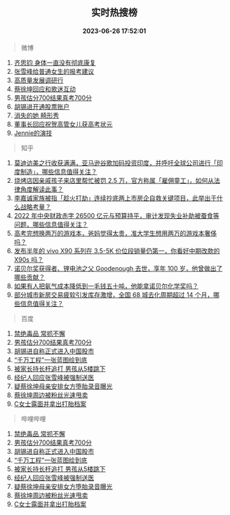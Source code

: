 <div align="center"><h2>实时热搜榜</h2><h4>2023-06-26 17:52:01</h4></div>

> 微博  

1. [齐思钧 身体一直没有彻底康复](https://s.weibo.com/weibo?q=%E9%BD%90%E6%80%9D%E9%92%A7%20%E8%BA%AB%E4%BD%93%E4%B8%80%E7%9B%B4%E6%B2%A1%E6%9C%89%E5%BD%BB%E5%BA%95%E5%BA%B7%E5%A4%8D&t=31&band_rank=1&Refer=top)<br />
2. [张雪峰给普通女生的报考建议](https://s.weibo.com/weibo?q=%E5%BC%A0%E9%9B%AA%E5%B3%B0%E7%BB%99%E6%99%AE%E9%80%9A%E5%A5%B3%E7%94%9F%E7%9A%84%E6%8A%A5%E8%80%83%E5%BB%BA%E8%AE%AE&t=31&band_rank=2&Refer=top)<br />
3. [高质量发展调研行](https://s.weibo.com/weibo?q=%23%E9%AB%98%E8%B4%A8%E9%87%8F%E5%8F%91%E5%B1%95%E8%B0%83%E7%A0%94%E8%A1%8C%23&t=31&band_rank=3&Refer=top)<br />
4. [蔡徐坤回应和歌迷互动](https://s.weibo.com/weibo?q=%23%E8%94%A1%E5%BE%90%E5%9D%A4%E5%9B%9E%E5%BA%94%E5%92%8C%E6%AD%8C%E8%BF%B7%E4%BA%92%E5%8A%A8%23&t=31&band_rank=4&Refer=top)<br />
5. [男孩估分700结果真考700分](https://s.weibo.com/weibo?q=%23%E7%94%B7%E5%AD%A9%E4%BC%B0%E5%88%86700%E7%BB%93%E6%9E%9C%E7%9C%9F%E8%80%83700%E5%88%86%23&t=31&band_rank=5&Refer=top)<br />
6. [胡锡进开通股票账户](https://s.weibo.com/weibo?q=%23%E8%83%A1%E9%94%A1%E8%BF%9B%E5%BC%80%E9%80%9A%E8%82%A1%E7%A5%A8%E8%B4%A6%E6%88%B7%23&t=31&band_rank=6&Refer=top)<br />
7. [消失的她 畸形秀](https://s.weibo.com/weibo?q=%E6%B6%88%E5%A4%B1%E7%9A%84%E5%A5%B9%20%E7%95%B8%E5%BD%A2%E7%A7%80&t=31&band_rank=7&Refer=top)<br />
8. [董事长回应祝贺高管女儿获高考状元](https://s.weibo.com/weibo?q=%23%E8%91%A3%E4%BA%8B%E9%95%BF%E5%9B%9E%E5%BA%94%E7%A5%9D%E8%B4%BA%E9%AB%98%E7%AE%A1%E5%A5%B3%E5%84%BF%E8%8E%B7%E9%AB%98%E8%80%83%E7%8A%B6%E5%85%83%23&t=31&band_rank=8&Refer=top)<br />
9. [Jennie的演技](https://s.weibo.com/weibo?q=%23Jennie%E7%9A%84%E6%BC%94%E6%8A%80%23&t=31&band_rank=9&Refer=top)<br />

> 知乎  

1. [莫迪访美之行收获满满，亚马逊谷歌加码投资印度，并呼吁全球公司进行「印度制造」，哪些信息值得关注？](https://www.zhihu.com/question/608567391)<br />
2. [烧烤店因亲戚孩子来店里帮忙被罚 2.5 万，官方称属「雇佣童工」，如何从法律角度解读此事？](https://www.zhihu.com/question/608695467)<br />
3. [李嘉诚家族被指「趁火打劫」连续抄底两上市房企自救关键项目，此举出于什么战略考量？](https://www.zhihu.com/question/608665319)<br />
4. [2022 年中央财政赤字 26500 亿元与预算持平，审计发现失业补助被蚕食等问题，哪些信息值得关注？](https://www.zhihu.com/question/608671302)<br />
5. [高考完想换两万的游戏本，爸妈觉得太贵，准大学生想用两万的游戏本奢侈吗？](https://www.zhihu.com/question/606787090)<br />
6. [发布半年的 vivo X90 系列在 3.5-5K 价位段销量仍第一，你看好中期改款的 X90s 吗？](https://www.zhihu.com/question/608663958)<br />
7. [诺贝尔奖获得者、锂电池之父 Goodenough 去世，享年 100 岁，他曾做出了哪些贡献？](https://www.zhihu.com/question/608703568)<br />
8. [如果有人把氨气成本降低到一毛钱五十吨，他能拿诺贝尔化学奖吗？](https://www.zhihu.com/question/606420864)<br />
9. [部分城市新房交易疲软引发库存激增，全国 68 城去化周期超过 14 个月，哪些信息值得关注？](https://www.zhihu.com/question/608671498)<br />

> 百度  

1. [禁绝毒品 常抓不懈](https://www.baidu.com/s?wd=%E7%A6%81%E7%BB%9D%E6%AF%92%E5%93%81+%E5%B8%B8%E6%8A%93%E4%B8%8D%E6%87%88&sa=fyb_news&rsv_dl=fyb_news)<br />
2. [男孩估分700结果真考700分](https://www.baidu.com/s?wd=%E7%94%B7%E5%AD%A9%E4%BC%B0%E5%88%86700%E7%BB%93%E6%9E%9C%E7%9C%9F%E8%80%83700%E5%88%86&sa=fyb_news&rsv_dl=fyb_news)<br />
3. [胡锡进自称正式进入中国股市](https://www.baidu.com/s?wd=%E8%83%A1%E9%94%A1%E8%BF%9B%E8%87%AA%E7%A7%B0%E6%AD%A3%E5%BC%8F%E8%BF%9B%E5%85%A5%E4%B8%AD%E5%9B%BD%E8%82%A1%E5%B8%82&sa=fyb_news&rsv_dl=fyb_news)<br />
4. [“千万工程”一张蓝图绘到底](https://www.baidu.com/s?wd=%E2%80%9C%E5%8D%83%E4%B8%87%E5%B7%A5%E7%A8%8B%E2%80%9D%E4%B8%80%E5%BC%A0%E8%93%9D%E5%9B%BE%E7%BB%98%E5%88%B0%E5%BA%95&sa=fyb_news&rsv_dl=fyb_news)<br />
5. [被家长持长杆追打 男孩从5楼跳下](https://www.baidu.com/s?wd=%E8%A2%AB%E5%AE%B6%E9%95%BF%E6%8C%81%E9%95%BF%E6%9D%86%E8%BF%BD%E6%89%93+%E7%94%B7%E5%AD%A9%E4%BB%8E5%E6%A5%BC%E8%B7%B3%E4%B8%8B&sa=fyb_news&rsv_dl=fyb_news)<br />
6. [经纪人回应张雪峰被强制送医](https://www.baidu.com/s?wd=%E7%BB%8F%E7%BA%AA%E4%BA%BA%E5%9B%9E%E5%BA%94%E5%BC%A0%E9%9B%AA%E5%B3%B0%E8%A2%AB%E5%BC%BA%E5%88%B6%E9%80%81%E5%8C%BB&sa=fyb_news&rsv_dl=fyb_news)<br />
7. [疑蔡徐坤母亲安排女方堕胎录音曝光](https://www.baidu.com/s?wd=%E7%96%91%E8%94%A1%E5%BE%90%E5%9D%A4%E6%AF%8D%E4%BA%B2%E5%AE%89%E6%8E%92%E5%A5%B3%E6%96%B9%E5%A0%95%E8%83%8E%E5%BD%95%E9%9F%B3%E6%9B%9D%E5%85%89&sa=fyb_news&rsv_dl=fyb_news)<br />
8. [蔡徐坤周边被粉丝光速甩卖](https://www.baidu.com/s?wd=%E8%94%A1%E5%BE%90%E5%9D%A4%E5%91%A8%E8%BE%B9%E8%A2%AB%E7%B2%89%E4%B8%9D%E5%85%89%E9%80%9F%E7%94%A9%E5%8D%96&sa=fyb_news&rsv_dl=fyb_news)<br />
9. [C女士露面并拿出打胎档案](https://www.baidu.com/s?wd=C%E5%A5%B3%E5%A3%AB%E9%9C%B2%E9%9D%A2%E5%B9%B6%E6%8B%BF%E5%87%BA%E6%89%93%E8%83%8E%E6%A1%A3%E6%A1%88&sa=fyb_news&rsv_dl=fyb_news)<br />

> 哔哩哔哩  

1. [禁绝毒品 常抓不懈](https://www.baidu.com/s?wd=%E7%A6%81%E7%BB%9D%E6%AF%92%E5%93%81+%E5%B8%B8%E6%8A%93%E4%B8%8D%E6%87%88&sa=fyb_news&rsv_dl=fyb_news)<br />
2. [男孩估分700结果真考700分](https://www.baidu.com/s?wd=%E7%94%B7%E5%AD%A9%E4%BC%B0%E5%88%86700%E7%BB%93%E6%9E%9C%E7%9C%9F%E8%80%83700%E5%88%86&sa=fyb_news&rsv_dl=fyb_news)<br />
3. [胡锡进自称正式进入中国股市](https://www.baidu.com/s?wd=%E8%83%A1%E9%94%A1%E8%BF%9B%E8%87%AA%E7%A7%B0%E6%AD%A3%E5%BC%8F%E8%BF%9B%E5%85%A5%E4%B8%AD%E5%9B%BD%E8%82%A1%E5%B8%82&sa=fyb_news&rsv_dl=fyb_news)<br />
4. [“千万工程”一张蓝图绘到底](https://www.baidu.com/s?wd=%E2%80%9C%E5%8D%83%E4%B8%87%E5%B7%A5%E7%A8%8B%E2%80%9D%E4%B8%80%E5%BC%A0%E8%93%9D%E5%9B%BE%E7%BB%98%E5%88%B0%E5%BA%95&sa=fyb_news&rsv_dl=fyb_news)<br />
5. [被家长持长杆追打 男孩从5楼跳下](https://www.baidu.com/s?wd=%E8%A2%AB%E5%AE%B6%E9%95%BF%E6%8C%81%E9%95%BF%E6%9D%86%E8%BF%BD%E6%89%93+%E7%94%B7%E5%AD%A9%E4%BB%8E5%E6%A5%BC%E8%B7%B3%E4%B8%8B&sa=fyb_news&rsv_dl=fyb_news)<br />
6. [经纪人回应张雪峰被强制送医](https://www.baidu.com/s?wd=%E7%BB%8F%E7%BA%AA%E4%BA%BA%E5%9B%9E%E5%BA%94%E5%BC%A0%E9%9B%AA%E5%B3%B0%E8%A2%AB%E5%BC%BA%E5%88%B6%E9%80%81%E5%8C%BB&sa=fyb_news&rsv_dl=fyb_news)<br />
7. [疑蔡徐坤母亲安排女方堕胎录音曝光](https://www.baidu.com/s?wd=%E7%96%91%E8%94%A1%E5%BE%90%E5%9D%A4%E6%AF%8D%E4%BA%B2%E5%AE%89%E6%8E%92%E5%A5%B3%E6%96%B9%E5%A0%95%E8%83%8E%E5%BD%95%E9%9F%B3%E6%9B%9D%E5%85%89&sa=fyb_news&rsv_dl=fyb_news)<br />
8. [蔡徐坤周边被粉丝光速甩卖](https://www.baidu.com/s?wd=%E8%94%A1%E5%BE%90%E5%9D%A4%E5%91%A8%E8%BE%B9%E8%A2%AB%E7%B2%89%E4%B8%9D%E5%85%89%E9%80%9F%E7%94%A9%E5%8D%96&sa=fyb_news&rsv_dl=fyb_news)<br />
9. [C女士露面并拿出打胎档案](https://www.baidu.com/s?wd=C%E5%A5%B3%E5%A3%AB%E9%9C%B2%E9%9D%A2%E5%B9%B6%E6%8B%BF%E5%87%BA%E6%89%93%E8%83%8E%E6%A1%A3%E6%A1%88&sa=fyb_news&rsv_dl=fyb_news)<br />
